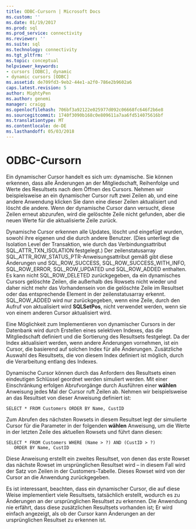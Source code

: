 ```yaml
---
title: ODBC-Cursorn | Microsoft Docs
ms.custom: ''
ms.date: 01/19/2017
ms.prod: sql
ms.prod_service: connectivity
ms.reviewer: ''
ms.suite: sql
ms.technology: connectivity
ms.tgt_pltfrm: ''
ms.topic: conceptual
helpviewer_keywords:
- cursors [ODBC], dynamic
- dynamic cursors [ODBC]
ms.assetid: de709fd3-9eb2-44e1-a2f0-786e2b9602a6
caps.latest.revision: 5
author: MightyPen
ms.author: genemi
manager: craigg
ms.openlocfilehash: 706bf3a92122e025977d092c06668fc646f2b6e8
ms.sourcegitcommit: 1740f3090b168c0e809611a7aa6fd514075616bf
ms.translationtype: MT
ms.contentlocale: de-DE
ms.lasthandoff: 05/03/2018
---
```

# <a name="odbc-dynamic-cursors"></a>ODBC-Cursorn
Ein dynamischer Cursor handelt es sich um: dynamische. Sie können erkennen, dass alle Änderungen an der Mitgliedschaft, Reihenfolge und Werte des Resultsets nach dem Öffnen des Cursors. Nehmen wir beispielsweise an ein dynamischer Cursor ruft zwei Zeilen ab, und eine andere Anwendung klicken Sie dann eine dieser Zeilen aktualisiert und löscht die andere. Wenn der dynamische Cursor dann versucht, diese Zeilen erneut abzurufen, wird die gelöschte Zeile nicht gefunden, aber die neuen Werte für die aktualisierte Zeile zurück.  
  
 Dynamische Cursor erkennen alle Updates, löscht und eingefügt wurden, sowohl ihre eigenen und die durch andere Benutzer. (Dies unterliegt die Isolation Level der Transaktion, wie durch das Verbindungsattribut SQL_ATTR_TXN_ISOLATION festgelegt.) Der zeilenstatusarray SQL_ATTR_ROW_STATUS_PTR-Anweisungsattribut gemäß gibt diese Änderungen und SQL_ROW_SUCCESS, SQL_ROW_SUCCESS_WITH_INFO, SQL_ROW_ERROR, SQL_ROW_UPDATED und SQL_ROW_ADDED enthalten. Es kann nicht SQL_ROW_DELETED zurückgegeben, da ein dynamisches Cursors gelöschte Zeilen, die außerhalb des Rowsets nicht wieder und daher nicht mehr das Vorhandensein von die gelöschte Zeile im Resultset oder das entsprechende Element in der zeilenstatusarray erkennt. SQL_ROW_ADDED wird nur zurückgegeben, wenn eine Zeile, durch den Aufruf von aktualisiert wird **SQLSetPos**, nicht verwendet werden, wenn sie von einem anderen Cursor aktualisiert wird.  
  
 Eine Möglichkeit zum Implementieren von dynamischer Cursors in der Datenbank wird durch Erstellen eines selektiven Indexes, das die Mitgliedschaft definiert und die Sortierung des Resultsets festgelegt. Da der Index aktualisiert werden, wenn andere Änderungen vornehmen, ist ein Cursor, die basierend auf solchen Index für alle Änderungen. Zusätzliche Auswahl des Resultsets, die von diesem Index definiert ist möglich, durch die Verarbeitung entlang des Indexes.  
  
 Dynamische Cursor können durch das Anfordern des Resultsets einen eindeutigen Schlüssel geordnet werden simuliert werden. Mit einer Einschränkung erfolgen Abrufvorgänge durch Ausführen einer **wählen** Anweisung jedes Mal der Cursor ruft Zeilen ab. Nehmen wir beispielsweise an das Resultset von dieser Anweisung definiert ist:  
  
```  
SELECT * FROM Customers ORDER BY Name, CustID  
```  
  
 Zum Abrufen des nächsten Rowsets in diesem Resultset legt der simulierte Cursor für die Parameter in der folgenden **wählen** Anweisung, um die Werte in der letzten Zeile des aktuellen Rowsets und führt dann diesen:  
  
```  
SELECT * FROM Customers WHERE (Name > ?) AND (CustID > ?)  
   ORDER BY Name, CustID  
```  
  
 Diese Anweisung erstellt ein zweites Resultset, von denen das erste Rowset das nächste Rowset im ursprünglichen Resultset wird – in diesem Fall wird der Satz von Zeilen in der Customers-Tabelle. Dieses Rowset wird von der Cursor an die Anwendung zurückgegeben.  
  
 Es ist interessant, beachten, dass ein dynamischer Cursor, die auf diese Weise implementiert viele Resultsets, tatsächlich erstellt, wodurch es zu Änderungen an der ursprünglichen Resultset zu erkennen. Die Anwendung nie erfährt, dass diese zusätzlichen Resultsets vorhanden ist; Er wird einfach angezeigt, als ob der Cursor kann Änderungen an der ursprünglichen Resultset zu erkennen ist.
